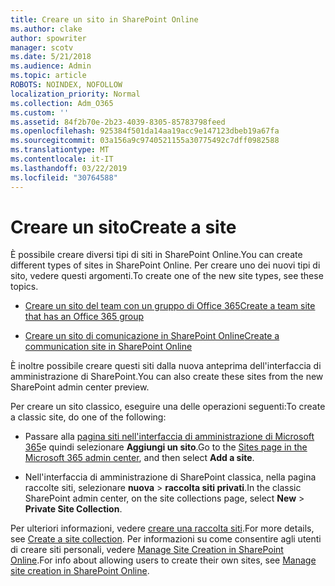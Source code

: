 ```yaml
---
title: Creare un sito in SharePoint Online
ms.author: clake
author: spowriter
manager: scotv
ms.date: 5/21/2018
ms.audience: Admin
ms.topic: article
ROBOTS: NOINDEX, NOFOLLOW
localization_priority: Normal
ms.collection: Adm_O365
ms.custom: ''
ms.assetid: 84f2b70e-2b23-4039-8305-85783798feed
ms.openlocfilehash: 925384f501da14aa19acc9e147123dbeb19a67fa
ms.sourcegitcommit: 03a156a9c9740521155a30775492c7dff0982588
ms.translationtype: MT
ms.contentlocale: it-IT
ms.lasthandoff: 03/22/2019
ms.locfileid: "30764588"
---
```

# <a name="create-a-site"></a><span data-ttu-id="a2188-102">Creare un sito</span><span class="sxs-lookup"><span data-stu-id="a2188-102">Create a site</span></span>

<span data-ttu-id="a2188-103">È possibile creare diversi tipi di siti in SharePoint Online.</span><span class="sxs-lookup"><span data-stu-id="a2188-103">You can create different types of sites in SharePoint Online.</span></span> <span data-ttu-id="a2188-104">Per creare uno dei nuovi tipi di sito, vedere questi argomenti.</span><span class="sxs-lookup"><span data-stu-id="a2188-104">To create one of the new site types, see these topics.</span></span>
  
- [<span data-ttu-id="a2188-105">Creare un sito del team con un gruppo di Office 365</span><span class="sxs-lookup"><span data-stu-id="a2188-105">Create a team site that has an Office 365 group</span></span>](https://go.microsoft.com/fwlink/?linkid=866292)
    
- [<span data-ttu-id="a2188-106">Creare un sito di comunicazione in SharePoint Online</span><span class="sxs-lookup"><span data-stu-id="a2188-106">Create a communication site in SharePoint Online</span></span>](https://go.microsoft.com/fwlink/?linkid=866294)
    
<span data-ttu-id="a2188-107">È inoltre possibile creare questi siti dalla nuova anteprima dell'interfaccia di amministrazione di SharePoint.</span><span class="sxs-lookup"><span data-stu-id="a2188-107">You can also create these sites from the new SharePoint admin center preview.</span></span>
  
<span data-ttu-id="a2188-108">Per creare un sito classico, eseguire una delle operazioni seguenti:</span><span class="sxs-lookup"><span data-stu-id="a2188-108">To create a classic site, do one of the following:</span></span>
  
- <span data-ttu-id="a2188-109">Passare alla [pagina siti nell'interfaccia di amministrazione di Microsoft 365](https://portal.office.com/adminportal/home#/SitesList)e quindi selezionare **Aggiungi un sito**.</span><span class="sxs-lookup"><span data-stu-id="a2188-109">Go to the [Sites page in the Microsoft 365 admin center](https://portal.office.com/adminportal/home#/SitesList), and then select **Add a site**.</span></span>
    
- <span data-ttu-id="a2188-110">Nell'interfaccia di amministrazione di SharePoint classica, nella pagina raccolte siti, selezionare **nuova** \> **raccolta siti privati**.</span><span class="sxs-lookup"><span data-stu-id="a2188-110">In the classic SharePoint admin center, on the site collections page, select **New** \> **Private Site Collection**.</span></span>
    
<span data-ttu-id="a2188-111">Per ulteriori informazioni, vedere [creare una raccolta siti](https://go.microsoft.com/fwlink/?linkid=866295).</span><span class="sxs-lookup"><span data-stu-id="a2188-111">For more details, see [Create a site collection](https://go.microsoft.com/fwlink/?linkid=866295).</span></span> <span data-ttu-id="a2188-112">Per informazioni su come consentire agli utenti di creare siti personali, vedere [Manage Site Creation in SharePoint Online](https://go.microsoft.com/fwlink/?linkid=866296).</span><span class="sxs-lookup"><span data-stu-id="a2188-112">For info about allowing users to create their own sites, see [Manage site creation in SharePoint Online](https://go.microsoft.com/fwlink/?linkid=866296).</span></span>
  

